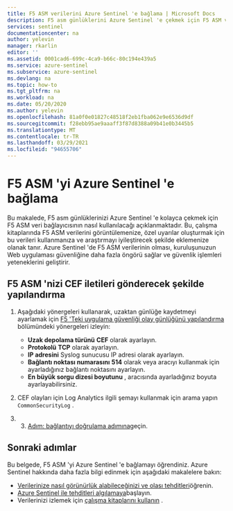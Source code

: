 ```yaml
---
title: F5 ASM verilerini Azure Sentinel 'e bağlama | Microsoft Docs
description: F5 asm günlüklerini Azure Sentinel 'e çekmek için F5 ASM veri bağlayıcısını nasıl kullanacağınızı öğrenin. Çalışma kitaplarında F5 ASM verilerini görüntüleyin, uyarı oluşturun ve araştırmayı geliştirebilirsiniz.
services: sentinel
documentationcenter: na
author: yelevin
manager: rkarlin
editor: ''
ms.assetid: 0001cad6-699c-4ca9-b66c-80c194e439a5
ms.service: azure-sentinel
ms.subservice: azure-sentinel
ms.devlang: na
ms.topic: how-to
ms.tgt_pltfrm: na
ms.workload: na
ms.date: 05/20/2020
ms.author: yelevin
ms.openlocfilehash: 81a0f0e01827c48518f2eb1fba062e9e6536d9df
ms.sourcegitcommit: f28ebb95ae9aaaff3f87d8388a09b41e0b3445b5
ms.translationtype: MT
ms.contentlocale: tr-TR
ms.lasthandoff: 03/29/2021
ms.locfileid: "94655706"
---
```

# <a name="connect-f5-asm-to-azure-sentinel"></a>F5 ASM 'yi Azure Sentinel 'e bağlama

Bu makalede, F5 asm günlüklerinizi Azure Sentinel 'e kolayca çekmek için F5 ASM veri bağlayıcısının nasıl kullanılacağı açıklanmaktadır. Bu, çalışma kitaplarında F5 ASM verilerini görüntülemenize, özel uyarılar oluşturmak için bu verileri kullanmanıza ve araştırmayı iyileştirecek şekilde eklemenize olanak tanır. Azure Sentinel 'de F5 ASM verilerinin olması, kuruluşunuzun Web uygulaması güvenliğine daha fazla öngörü sağlar ve güvenlik işlemleri yeteneklerini geliştirir. 

## <a name="configure-your-f5-asm-to-send-cef-messages"></a>F5 ASM 'nizi CEF iletileri gönderecek şekilde yapılandırma

1. Aşağıdaki yönergeleri kullanarak, uzaktan günlüğe kaydetmeyi ayarlamak için [F5 'Teki uygulama güvenliği olay günlüğünü yapılandırma](https://techdocs.f5.com/kb/en-us/products/big-ip_asm/manuals/product/asm-implementations-11-5-0/12.html) bölümündeki yönergeleri izleyin:
   - **Uzak depolama türünü** **CEF** olarak ayarlayın.
   - **Protokolü** **TCP** olarak ayarlayın.
   - **IP adresini** Syslog sunucusu IP adresi olarak ayarlayın.
   - **Bağlantı noktası numarasını** **514** olarak veya aracıyı kullanmak için ayarladığınız bağlantı noktasını ayarlayın.
   - **En büyük sorgu dizesi boyutunu** , aracısında ayarladığınız boyuta ayarlayabilirsiniz.

1. CEF olayları için Log Analytics ilgili şemayı kullanmak için arama yapın `CommonSecurityLog` .

1. 3. [Adım: bağlantıyı doğrulama adımına](connect-cef-verify.md)geçin.


## <a name="next-steps"></a>Sonraki adımlar
Bu belgede, F5 ASM 'yi Azure Sentinel 'e bağlamayı öğrendiniz. Azure Sentinel hakkında daha fazla bilgi edinmek için aşağıdaki makalelere bakın:
- [Verilerinize nasıl görünürlük alabileceğinizi ve olası tehditleri](quickstart-get-visibility.md)öğrenin.
- [Azure Sentinel ile tehditleri algılamaya](./tutorial-detect-threats-built-in.md)başlayın.
- Verilerinizi izlemek için [çalışma kitaplarını kullanın](tutorial-monitor-your-data.md) .